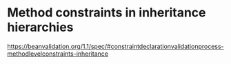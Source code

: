 # Method constraints in inheritance hierarchies

https://beanvalidation.org/1.1/spec/#constraintdeclarationvalidationprocess-methodlevelconstraints-inheritance


